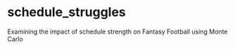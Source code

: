 # schedule_struggles

Examining the impact of schedule strength on Fantasy Football using Monte Carlo
